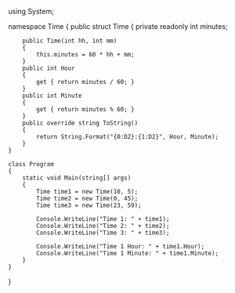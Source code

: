 using System;

namespace Time
{
    public struct Time
    {
        private readonly int minutes;

        public Time(int hh, int mm)
        {
            this.minutes = 60 * hh + mm;
        }
        public int Hour
        {
            get { return minutes / 60; }
        }
        public int Minute
        {
            get { return minutes % 60; }
        }
        public override string ToString()
        {
            return String.Format("{0:D2}:{1:D2}", Hour, Minute);
        }
    }

    class Program
    {
        static void Main(string[] args)
        {
            Time time1 = new Time(10, 5);
            Time time2 = new Time(0, 45);
            Time time3 = new Time(23, 59);

            Console.WriteLine("Time 1: " + time1);
            Console.WriteLine("Time 2: " + time2);
            Console.WriteLine("Time 3: " + time3);

            Console.WriteLine("Time 1 Hour: " + time1.Hour);
            Console.WriteLine("Time 1 Minute: " + time1.Minute);
        }
    }
}
